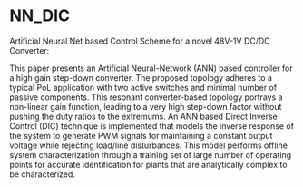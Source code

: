 # NN_DIC
Artificial Neural Net based Control Scheme for a novel 48V-1V DC/DC Converter:

This paper presents an Artificial Neural-Network (ANN) based controller for a high gain step-down converter. The proposed topology
adheres to a typical PoL application with two active switches and minimal number of passive components. This resonant converter-based
topology portrays a non-linear gain function, leading to a very high step-down factor without pushing the duty ratios to the extremums. An
ANN based Direct Inverse Control (DIC) technique is implemented that models the inverse response of the system to generate PWM signals
for maintaining a constant output voltage while rejecting load/line disturbances. This model performs offline system characterization
through a training set of large number of operating points for accurate identification for plants that are analytically complex to be
characterized. 
